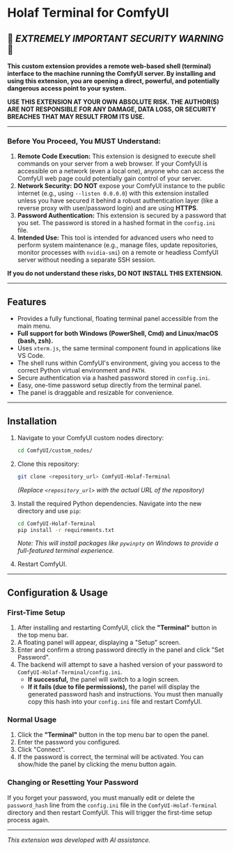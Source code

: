 # Holaf Terminal for ComfyUI

## 🚨 ***EXTREMELY IMPORTANT SECURITY WARNING*** 🚨

**This custom extension provides a remote web-based shell (terminal) interface to the machine running the ComfyUI server. By installing and using this extension, you are opening a direct, powerful, and potentially dangerous access point to your system.**

**USE THIS EXTENSION AT YOUR OWN ABSOLUTE RISK. THE AUTHOR(S) ARE NOT RESPONSIBLE FOR ANY DAMAGE, DATA LOSS, OR SECURITY BREACHES THAT MAY RESULT FROM ITS USE.**

---

### Before You Proceed, You MUST Understand:

1.  **Remote Code Execution:** This extension is designed to execute shell commands on your server from a web browser. If your ComfyUI is accessible on a network (even a local one), anyone who can access the ComfyUI web page could potentially gain control of your server.
2.  **Network Security:** **DO NOT** expose your ComfyUI instance to the public internet (e.g., using `--listen 0.0.0.0`) with this extension installed unless you have secured it behind a robust authentication layer (like a reverse proxy with user/password login) and are using **HTTPS**.
3.  **Password Authentication:** This extension is secured by a password that you set. The password is stored in a hashed format in the `config.ini` file.
4.  **Intended Use:** This tool is intended for advanced users who need to perform system maintenance (e.g., manage files, update repositories, monitor processes with `nvidia-smi`) on a remote or headless ComfyUI server without needing a separate SSH session.

**If you do not understand these risks, DO NOT INSTALL THIS EXTENSION.**

---

## Features

*   Provides a fully functional, floating terminal panel accessible from the main menu.
*   **Full support for both Windows (PowerShell, Cmd) and Linux/macOS (bash, zsh).**
*   Uses `xterm.js`, the same terminal component found in applications like VS Code.
*   The shell runs within ComfyUI's environment, giving you access to the correct Python virtual environment and `PATH`.
*   Secure authentication via a hashed password stored in `config.ini`.
*   Easy, one-time password setup directly from the terminal panel.
*   The panel is draggable and resizable for convenience.

---

## Installation

1.  Navigate to your ComfyUI custom nodes directory:
    ```bash
    cd ComfyUI/custom_nodes/
    ```

2.  Clone this repository:
    ```bash
    git clone <repository_url> ComfyUI-Holaf-Terminal
    ```
    *(Replace `<repository_url>` with the actual URL of the repository)*

3.  Install the required Python dependencies. Navigate into the new directory and use `pip`:
    ```bash
    cd ComfyUI-Holaf-Terminal
    pip install -r requirements.txt
    ```
    *Note: This will install packages like `pywinpty` on Windows to provide a full-featured terminal experience.*

4.  Restart ComfyUI.

---

## Configuration & Usage

### First-Time Setup

1.  After installing and restarting ComfyUI, click the **"Terminal"** button in the top menu bar.
2.  A floating panel will appear, displaying a "Setup" screen.
3.  Enter and confirm a strong password directly in the panel and click "Set Password".
4.  The backend will attempt to save a hashed version of your password to `ComfyUI-Holaf-Terminal/config.ini`.
    *   **If successful,** the panel will switch to a login screen.
    *   **If it fails (due to file permissions),** the panel will display the generated password hash and instructions. You must then manually copy this hash into your `config.ini` file and restart ComfyUI.

### Normal Usage

1.  Click the **"Terminal"** button in the top menu bar to open the panel.
2.  Enter the password you configured.
3.  Click "Connect".
4.  If the password is correct, the terminal will be activated. You can show/hide the panel by clicking the menu button again.

### Changing or Resetting Your Password

If you forget your password, you must manually edit or delete the `password_hash` line from the `config.ini` file in the `ComfyUI-Holaf-Terminal` directory and then restart ComfyUI. This will trigger the first-time setup process again.

---

*This extension was developed with AI assistance.*
